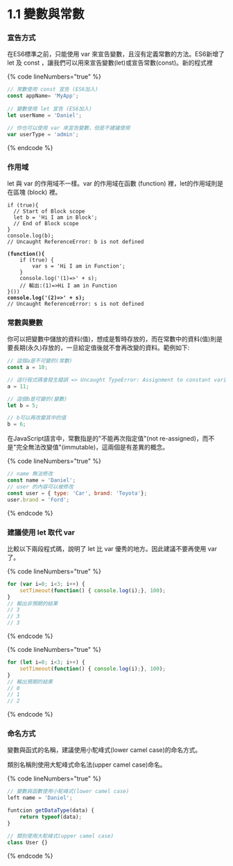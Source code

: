 # 1.1 變數與常數

### 宣告方式

在ES6標準之前，只能使用 var 來宣告變數，且沒有定義常數的方法。ES6新增了 let 及 const ，讓我們可以用來宣告變數(let)或宣告常數(const)。新的程式裡

{% code lineNumbers="true" %}
```javascript
// 常數使用 const 宣告 (ES6加入)
const appName= 'MyApp';
 
// 變數使用 let 宣告 (ES6加入)
let userName = 'Daniel';

// 你也可以使用 var 來宣告變數，但是不建議使用
var userType = 'admin';
```
{% endcode %}

### 作用域

let 與 var 的作用域不一樣。var 的作用域在函數 (function) 裡，let的作用域則是在區塊 (block) 裡。

<pre class="language-javascript" data-line-numbers><code class="lang-javascript">if (true){
  // Start of Block scope
  let b = 'Hi I am in Block';
  // End of Block scope
}
console.log(b);
// Uncaught ReferenceError: b is not defined 

<strong>(function(){
</strong>    if (true) {
        var s = 'Hi I am in Function';
    }
    console.log('(1)=>' + s);
    // 輸出:(1)=>Hi I am in Function
}())
<strong>console.log('(2)=>' + s);
</strong>// Uncaught ReferenceError: s is not defined </code></pre>

### 常數與變數

你可以把變數中儲放的資料(值)，想成是暫時存放的，而在常數中的資料(值)則是要長期(永久)存放的，一旦給定值後就不會再改變的資料。範例如下:

```javascript
// 這個a是不可變的(常數)
const a = 10;

// 這行程式碼會發生錯誤 => Uncaught TypeError: Assignment to constant variable.
a = 11;

// 這個b是可變的(變數)
let b = 5;

// b可以再改變其中的值
b = 6;
```

在JavaScript語言中，常數指是的"不能再次指定值"(not re-assigned)，而不是"完全無法改變值"(immutable)，這兩個是有差異的概念。

{% code lineNumbers="true" %}
```javascript
// name 無法修改
const name = 'Daniel';
// user 的內容可以被修改
const user = { type: 'Car', brand: 'Toyota'};
user.brand = 'Ford';
```
{% endcode %}

### 建議使用 let 取代 var

比較以下兩段程式碼，說明了 let 比 var 優秀的地方。因此建議不要再使用 var 了。

{% code lineNumbers="true" %}
```javascript
for (var i=0; i<3; i++) {
    setTimeout(function() { console.log(i);}, 100);
}
// 輸出非預期的結果
// 3
// 3
// 3
```
{% endcode %}

{% code lineNumbers="true" %}
```javascript
for (let i=0; i<3; i++) {
    setTimeout(function() { console.log(i);}, 100);
}
// 輸出預期的結果
// 0
// 1
// 2
```
{% endcode %}

### 命名方式

變數與函式的名稱，建議使用小駝峰式(lower camel case)的命名方式。

類別名稱則使用大駝峰式命名法(upper camel case)命名。

{% code lineNumbers="true" %}
```javascript
// 變數與函數使用小駝峰式(lower camel case)
left name = 'Daniel';

funtcion getDataType(data) {
    return typeof(data);
}

// 類別使用大駝峰式(upper camel case)
class User {}

```
{% endcode %}
